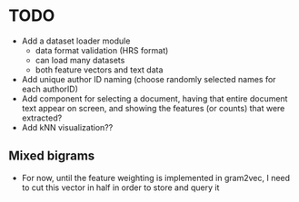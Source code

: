 # TODO

- Add a dataset loader module
    - data format validation (HRS format)
    - can load many datasets
    - both feature vectors and text data
- Add unique author ID naming (choose randomly selected names for each authorID)
- Add component for selecting a document, having that entire document text appear on screen, and showing the features (or counts) that were extracted?
- Add kNN visualization??

## Mixed bigrams
- For now, until the feature weighting is implemented in gram2vec, I need to cut this vector in half in order to store and query it